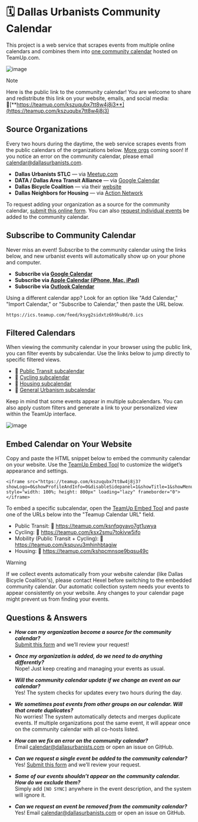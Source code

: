 # 🗓️ Dallas Urbanists Community Calendar

This project is a web service that scrapes events from multiple online calendars and combines them into [one community calendar](https://teamup.com/kszuqubx7tt8w4j8j3) hosted on TeamUp.com.

![image](https://github.com/user-attachments/assets/708b1fd7-ae48-4d2f-8a1a-6243a07c1c51)

> [!NOTE]
> Here is the public link to the community calendar! You are welcome to share and redistribute this link on your website, emails, and social media: 🔗[**https://teamup.com/kszuqubx7tt8w4j8j3**](https://teamup.com/kszuqubx7tt8w4j8j3)

## Source Organizations

Every two hours during the daytime, the web service scrapes events from the public calendars of the organizations below. [More orgs](https://github.com/DallasUrbanists/calendar-read-api/issues/1) coming soon! If you notice an error on the community calendar, please email calendar@dallasurbanists.com.

- **Dallas Urbanists STLC** — via [Meetup.com](https://www.meetup.com/dallas-urbanists-stlc/events/)
- **DATA / Dallas Area Transit Alliance** — via [Google Calendar](https://dallasareatransitalliance.org/calendar)
- **Dallas Bicycle Coalition** — via their [website](https://dallasbicyclecoalition.org/calendar/)
- **Dallas Neighbors for Housing** — via [Action Network](https://actionnetwork.org/groups/dallas-neighbors-for-housing)

To request adding your organization as a source for the community calendar, [submit this online form](https://forms.gle/6KLcsuau4ncZcocn9). You can also [request individual events](https://forms.gle/D7r5FWhG2fFTjPJK8) be added to the community calendar.

## Subscribe to Community Calendar

Never miss an event! Subscribe to the community calendar using the links below, and new urbanist events will automatically show up on your phone and computer.

- **Subscribe via [Google Calendar](https://calendar.google.com/calendar/u/0/r?cid=dft59nffa5rb5djs8pnc4ps6jpo7csb5@import.calendar.google.com)**
- **Subscribe via [Apple Calendar (iPhone, Mac, iPad)](webcal://ics.teamup.com/feed/ksyg2sidxtz6h9ku8d/0.ics)**
- **Subscribe via [Outlook Calendar](https://outlook.live.com/calendar/0/addcalendar?url=https://ics.teamup.com/feed/ksyg2sidxtz6h9ku8d/0.ics&name=Dallas%20Urbanists%20Community%20Calendar)**

Using a different calendar app? Look for an option like "Add Calendar," "Import Calendar," or "Subscribe to Calendar," then paste the URL below.
```
https://ics.teamup.com/feed/ksyg2sidxtz6h9ku8d/0.ics
```

## Filtered Calendars

When viewing the community calendar in your browser using the public link, you can filter events by subcalendar. Use the links below to jump directly to specific filtered views.

- 🔗 [Public Transit subcalendar](https://teamup.com/kszuqubx7tt8w4j8j3?tz=America%2FChicago&view=L&calendars=14216526&viewstate=%7B%22dateRange%22%3A%22year%22%2C%22groupBy%22%3A%22month%22%2C%22showDetails%22%3Afalse%7D)
- 🔗 [Cycling subcalendar](https://teamup.com/kszuqubx7tt8w4j8j3?tz=America%2FChicago&view=L&calendars=14211118&viewstate=%7B%22dateRange%22%3A%22year%22%2C%22groupBy%22%3A%22month%22%2C%22showDetails%22%3Afalse%7D)
- 🔗 [Housing subcalendar](https://teamup.com/kszuqubx7tt8w4j8j3?tz=America%2FChicago&view=L&calendars=14211119&viewstate=%7B%22dateRange%22%3A%22year%22%2C%22groupBy%22%3A%22month%22%2C%22showDetails%22%3Afalse%7D)
- 🔗 [General Urbanism subcalendar](https://teamup.com/kszuqubx7tt8w4j8j3?tz=America%2FChicago&view=L&calendars=14211126&viewstate=%7B%22dateRange%22%3A%22year%22%2C%22groupBy%22%3A%22month%22%2C%22showDetails%22%3Afalse%7D)

Keep in mind that some events appear in multiple subcalendars. You can also apply custom filters and generate a link to your personalized view within the TeamUp interface.

![image](https://github.com/user-attachments/assets/7c230e6d-0b2c-4ca3-8d4c-03b2100a6039)

## Embed Calendar on Your Website

Copy and paste the HTML snippet below to embed the community calendar on your website. Use the [TeamUp Embed Tool](https://teamup.com/embed/kszuqubx7tt8w4j8j3) to customize the widget’s appearance and settings.
```
<iframe src="https://teamup.com/kszuqubx7tt8w4j8j3?showLogo=0&showProfileAndInfo=0&disableSidepanel=1&showTitle=1&showMenu=0&showViewHeader=1&showAgendaDetails=0&showDateControls=1&showDateRange=0" style="width: 100%; height: 800px" loading="lazy" frameborder="0"></iframe>
```

To embed a specific subcalendar, open the [TeamUp Embed Tool](https://teamup.com/embed) and paste one of the URLs below into the "Teamup Calendar URL" field.

- Public Transit: 🔗 https://teamup.com/ksnfqgyavo7gt1uwya
- Cycling: 🔗 https://teamup.com/ksx2smu7tokivw5ifo
- Mobility (Public Transit + Cycling): 🔗 https://teamup.com/kspuvu3mhinhbtagjw
- Housing: 🔗 https://teamup.com/kshpcmnsqe9bqsu49c

> [!WARNING]
> If we collect events automatically from your website calendar (like Dallas Bicycle Coalition's), please contact Hexel before switching to the embedded community calendar. Our automatic collection system needs your events to appear consistently on your website. Any changes to your calendar page might prevent us from finding your events.


## Questions & Answers

- ***How can my organization become a source for the community calendar?***  
[Submit this form](https://forms.gle/6KLcsuau4ncZcocn9) and we’ll review your request!

- ***Once my organization is added, do we need to do anything differently?***  
Nope! Just keep creating and managing your events as usual.

- ***Will the community calendar update if we change an event on our calendar?***  
Yes! The system checks for updates every two hours during the day.

- ***We sometimes post events from other groups on our calendar. Will that create duplicates?***  
No worries! The system automatically detects and merges duplicate events. If multiple organizations post the same event, it will appear once on the community calendar with all co-hosts listed.

- ***How can we fix an error on the community calendar?***  
Email calendar@dallasurbanists.com or open an issue on GitHub.

- ***Can we request a single event be added to the community calendar?***  
Yes! [Submit this form](https://forms.gle/D7r5FWhG2fFTjPJK8) and we’ll review your request.

- ***Some of our events shouldn’t appear on the community calendar. How do we exclude them?***  
Simply add `[NO SYNC]` anywhere in the event description, and the system will ignore it.

- ***Can we request an event be removed from the community calendar?***  
Yes! Email calendar@dallasurbanists.com or open an issue on GitHub.
